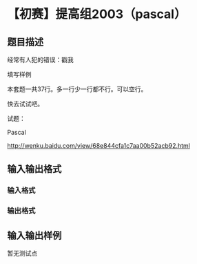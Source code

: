 # 【初赛】提高组2003（pascal）

## 题目描述

经常有人犯的错误：戳我

填写样例

本套题一共37行。多一行少一行都不行。可以空行。

快去试试吧。

试题：

Pascal

http://wenku.baidu.com/view/68e844cfa1c7aa00b52acb92.html

## 输入输出格式

### 输入格式

### 输出格式

## 输入输出样例

暂无测试点

